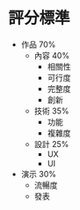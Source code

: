 # 評分標準

* 作品 70%
  * 內容 40%
    * 相關性
    * 可行度
    * 完整度
    * 創新
  * 技術 35%
    * 功能
    * 複雜度
  * 設計 25%
    * UX
    * UI
* 演示 30%
  * 流暢度
  * 發表